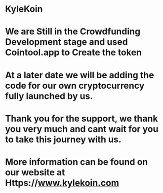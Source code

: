 # KyleKoin
# We are Still in the Crowdfunding Development stage and used Cointool.app to Create the token
# At a later date we will be adding the code for our own cryptocurrency fully launched by us. 
# Thank you for the support, we thank you very much and cant wait for you to take this journey with us.

# More information can be found on our website at Https://www.kylekoin.com
